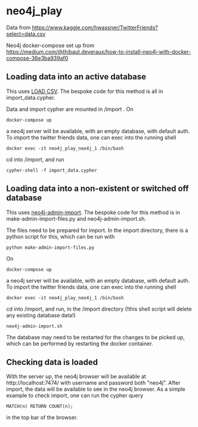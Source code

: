# neo4j_play

Data from https://www.kaggle.com/hwassner/TwitterFriends?select=data.csv

Neo4j docker-compose set up from https://medium.com/@thibaut.deveraux/how-to-install-neo4j-with-docker-compose-36e3ba939af0

## Loading data into an active database

This uses [LOAD CSV](https://neo4j.com/docs/cypher-manual/current/clauses/load-csv/). The bespoke code for this method is all in import_data.cypher.

Data and import cypher are mounted in /import . On
```
docker-compose up
```
a neo4j server will be available, with an empty database, with default auth. To import the twitter friends data, one can exec into the running shell
```
docker exec -it neo4j_play_neo4j_1 /bin/bash
```
cd into /import, and run
```
cypher-shell -f import_data.cypher
```

## Loading data into a non-existent or switched off database

This uses [neo4j-admin-import](https://neo4j.com/docs/operations-manual/current/tutorial/neo4j-admin-import/). The bespoke code for this method is in make-admin-import-files.py and neo4j-admin-import.sh.

The files need to be prepared for import. In the import directory, there is a python script for this, which can be run with
```
python make-admin-import-files.py
```
On
```
docker-compose up
```
a neo4j server will be available, with an empty database, with default auth.
To import the twitter friends data, one can exec into the running shell
```
docker exec -it neo4j_play_neo4j_1 /bin/bash
```
cd into /import, and run, in the /import directory (!this shell script will delete any existing database data!)
```
neo4j-admin-import.sh
```
The database may need to be restarted for the changes to be picked up, which can be performed by restarting the docker container.

## Checking data is loaded

With the server up, the neo4j browser will be available at http://localhost:7474/ with username and password both "neo4j". After import, the data will be available to see in the neo4j browser. As a simple example to check import, one can run the cypher query
```
MATCH(n) RETURN COUNT(n);
```
in the top bar of the browser.
